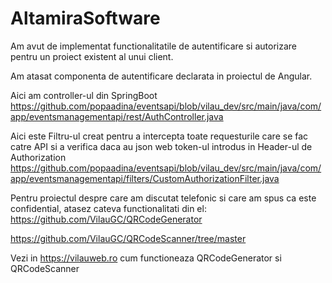 # AltamiraSoftware

Am avut de implementat functionalitatile de autentificare si autorizare pentru un proiect existent al unui client.

Am atasat componenta de autentificare declarata in proiectul de Angular. 

Aici am controller-ul din SpringBoot
https://github.com/popaadina/eventsapi/blob/vilau_dev/src/main/java/com/app/eventsmanagementapi/rest/AuthController.java

Aici este Filtru-ul creat pentru a intercepta toate requesturile care se fac catre API si a verifica daca au json web token-ul introdus in Header-ul de Authorization
https://github.com/popaadina/eventsapi/blob/vilau_dev/src/main/java/com/app/eventsmanagementapi/filters/CustomAuthorizationFilter.java

Pentru proiectul despre care am discutat telefonic si care am spus ca este confidential, atasez cateva functionalitati din el:
https://github.com/VilauGC/QRCodeGenerator

https://github.com/VilauGC/QRCodeScanner/tree/master

Vezi in https://vilauweb.ro cum functioneaza QRCodeGenerator si QRCodeScanner

